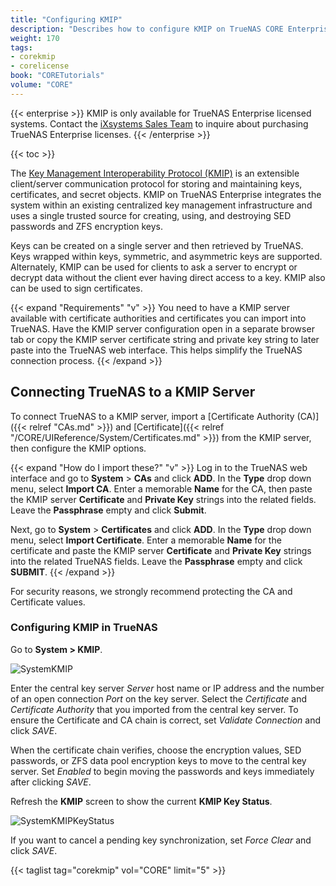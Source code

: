 ```yaml
---
title: "Configuring KMIP"
description: "Describes how to configure KMIP on TrueNAS CORE Enterprise." 
weight: 170
tags:
- corekmip
- corelicense
book: "CORETutorials"
volume: "CORE"
---
```


{{< enterprise >}}
KMIP is only available for TrueNAS Enterprise licensed systems.
Contact the [iXsystems Sales Team](mailto:sales@ixsystems.com) to inquire about purchasing TrueNAS Enterprise licenses.
{{< /enterprise >}}

{{< toc >}}

The [Key Management Interoperability Protocol (KMIP)](https://docs.oasis-open.org/kmip/spec/v1.1/os/kmip-spec-v1.1-os.html) is an extensible client/server communication protocol for storing and maintaining keys, certificates, and secret objects.
KMIP on TrueNAS Enterprise integrates the system within an existing centralized key management infrastructure and uses a single trusted source for creating, using, and destroying SED passwords and ZFS encryption keys.

Keys can be created on a single server and then retrieved by TrueNAS.
Keys wrapped within keys, symmetric, and asymmetric keys are supported.
Alternately, KMIP can be used for clients to ask a server to encrypt or decrypt data without the client ever having direct access to a key.
KMIP also can be used to sign certificates.

{{< expand "Requirements" "v" >}}
You need to have a KMIP server available with certificate authorities and certificates you can import into TrueNAS.
Have the KMIP server configuration open in a separate browser tab or copy the KMIP server certificate string and private key string to later paste into the TrueNAS web interface.
This helps simplify the TrueNAS connection process.
{{< /expand >}}

## Connecting TrueNAS to a KMIP Server

To connect TrueNAS to a KMIP server, import a [Certificate Authority (CA)]({{< relref "CAs.md" >}}) and [Certificate]({{< relref "/CORE/UIReference/System/Certificates.md" >}}) from the KMIP server, then configure the KMIP options.

{{< expand "How do I import these?" "v" >}}
Log in to the TrueNAS web interface and go to **System** > **CAs** and click **ADD**.
In the **Type** drop down menu, select **Import CA**.
Enter a memorable **Name** for the CA, then paste the KMIP server **Certificate** and **Private Key** strings into the related fields.
Leave the **Passphrase** empty and click **Submit**.

Next, go to **System** > **Certificates** and click **ADD**.
In the **Type** drop down menu, select **Import Certificate**.
Enter a memorable **Name** for the certificate and paste the KMIP server **Certificate** and **Private Key** strings into the related TrueNAS fields.
Leave the **Passphrase** empty and click **SUBMIT**.
{{< /expand >}}

For security reasons, we strongly recommend protecting the CA and Certificate values.

### Configuring KMIP in TrueNAS

Go to **System > KMIP**.

![SystemKMIP](/images/CORE/System/SystemKMIP.png "KMIP Options")

Enter the central key server *Server* host name or IP address and the number of an open connection *Port* on the key server.
Select the *Certificate* and *Certificate Authority* that you imported from the central key server.
To ensure the Certificate and CA chain is correct, set *Validate Connection* and click *SAVE*.

When the certificate chain verifies, choose the encryption values, SED passwords, or ZFS data pool encryption keys to move to the central key server.
Set *Enabled* to begin moving the passwords and keys immediately after clicking *SAVE*.

Refresh the **KMIP** screen to show the current **KMIP Key Status**.

![SystemKMIPKeyStatus](/images/CORE/System/SystemKMIPKeyStatus.png "Example Key Synced")

If you want to cancel a pending key synchronization, set *Force Clear* and click *SAVE*.

{{< taglist tag="corekmip" vol="CORE" limit="5" >}}
